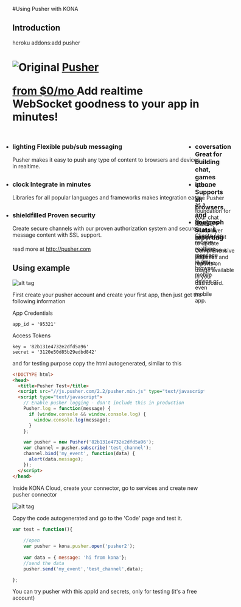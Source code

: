 
#Using Pusher with KONA

## Introduction

<div class="addon_header">
<div class="cli">heroku addons:add pusher</div>
<h1>
<img alt="Original" data-corsurl="https://s3.amazonaws.com/assets.heroku.com/addons.heroku.com/icons/108/original.png?1383868128" id="logo" src="https://s3.amazonaws.com/assets.heroku.com/addons.heroku.com/icons/108/original.png?1383868128">
<a href="/pusher">
Pusher

<span class="price">from $0/mo</span>
</a>
<span class="description">Add realtime WebSocket goodness to your app in minutes!</span>
</h1>
</div>


<ul class="benefits masonry" style="position: relative; height: 279px;">
<li class="last masonry-brick" style="position: absolute; top: 0px; left: 0px;">
<div class="content">
<h3>
<span class="icon custom_color">lighting</span>
<span class="title">
Flexible pub/sub messaging
</span>
</h3>

<p>Pusher makes it easy to push any type of content to browsers and devices in realtime.</p>

</div>
</li>
<li class="masonry-brick" style="position: absolute; top: 0px; left: 480px;">
<div class="content">
<h3>
<span class="icon custom_color">coversation</span>
<span class="title">
Great for building chat, games etc...
</span>
</h3>

<p>Use Pusher as a foundation for your chat feature, multiplayer game or just to update content on a page in realtime.</p>

</div>
</li>
<li class="masonry-brick" style="position: absolute; top: 99px; left: 0px;">
<div class="content">
<h3>
<span class="icon custom_color">clock</span>
<span class="title">
Integrate in minutes
</span>
</h3>

<p>Libraries for all popular languages and frameworks makes integration easy.</p>

</div>
</li>
<li class="last masonry-brick" style="position: absolute; top: 99px; left: 480px;">
<div class="content">
<h3>
<span class="icon custom_color">iphone</span>
<span class="title">
Supports all browsers and devices
</span>
</h3>

<p>Clients can receive realtime message in any browser, mobile device or even mobile app.</p>

</div>
</li>
<li class="masonry-brick" style="position: absolute; top: 180px; left: 0px;">
<div class="content">
<h3>
<span class="icon custom_color">shieldfilled</span>
<span class="title">
Proven security
</span>
</h3>

<p>Create secure channels with our proven authorization system and secure message content with SSL support.</p>

</div>
</li>
<li class="masonry-brick" style="position: absolute; top: 198px; left: 480px;">
<div class="content">
<h3>
<span class="icon custom_color">linegraph</span>
<span class="title">
Stats &amp; reporting
</span>
</h3>

<p>Comprehensive statistics and reports on usage available in your dashboard.</p>

</div>
</li>
</ul>

read more at http://pusher.com


## Using example

![alt tag](http://i.imgur.com/ohxuXLQ.gif)


First create your pusher account and create your first app, then just get the following information

App Credentials
```
app_id = '95321'
```

Access Tokens
```
key = '82b131e4732e2dfd5a96'
secret = '3120e50d85b29edbd842'
```

and for testing purpose copy the html autogenerated, similar to this
```html
<!DOCTYPE html>
<head>
  <title>Pusher Test</title>
  <script src="//js.pusher.com/2.2/pusher.min.js" type="text/javascript"></script>
  <script type="text/javascript">
    // Enable pusher logging - don't include this in production
    Pusher.log = function(message) {
      if (window.console && window.console.log) {
        window.console.log(message);
      }
    };

    var pusher = new Pusher('82b131e4732e2dfd5a96');
    var channel = pusher.subscribe('test_channel');
    channel.bind('my_event', function(data) {
      alert(data.message);
    });
  </script>
</head>
```

Inside KONA Cloud, create your connector, go to services and create new pusher connector

![alt tag](http://i.imgur.com/JDOVHBd.png)

Copy the code autogenerated and go to the 'Code' page and test it.

```js
var test = function(){
    
    //open 
    var pusher = kona.pusher.open('pusher2'); 
    
    var data = { message: 'hi from kona'};
    //send the data
    pusher.send('my_event','test_channel',data);

};
```

You can try pusher with this appId and secrets, only for testing (it's a free account)


